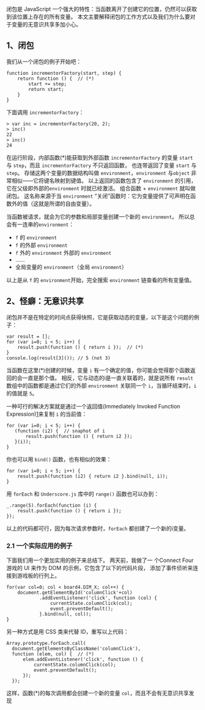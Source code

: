闭包是 JavaScript 一个强大的特性：当函数离开了创建它的位置，仍然可以获取到该位置上存在的所有变量。 本文主要解释闭包的工作方式以及我们为什么要对于变量的无意识共享多加小心。

## **1、闭包**

我们从一个闭包的例子开始吧：

```
function incrementorFactory(start, step) {
    return function () {  // (*)
        start += step;
        return start;
    }
}
```

下面调用 `incrementorFactory`：

```
> var inc = incrementorFactory(20, 2);
> inc()
22
> inc()
24

```

在运行阶段，内部函数\(\*\)能获取到外部函数 `incrementorFactory` 的变量 `start` 与 `step`，而且 `incrementorFactory` 不只返回函数， 也连带返回了变量 `start` 与 `step`。 存储这两个变量的数据结构叫做 `environment`，`environment` 与`object` 非常相似——它将键名映射到键值。 以上返回的函数包含了 `environment` 的引用，它在父级即外部的`environment` 时就已经激活。 组合函数 + `environment` 就叫做闭包。 这名称来源于当 `environment` “关闭”函数时：它为变量提供了可声明在函数外的值（这就是所谓的自由变量）。

当函数被请求，就会为它的参数和局部变量创建一个新的 `environment`。 所以总会有一连串的`environment`：

* `f` 的 `environment`
* `f` 的外部 `environment`
* `f` 外的 `environment` 外部的 `environment`
* ......
* 全局变量的 `environment`（全局 `environment`）

以上是从 `f` 的 `environment`开始，完全搜索 `environment` 链查看的所有变量值。

## **2、怪癖：无意识共享**

闭包并不是在特定的时间点获得快照，它是获取动态的变量，以下是这个问题的例子：

```
var result = [];
for (var i=0; i < 5; i++) {
    result.push(function () { return i });  // (*)
}
console.log(result[3]()); // 5 (not 3)
```

当函数在这里\(\*\)创建的时候，变量 `i` 有一个确定的值，你可能会觉得那个函数返回的会一直是那个值。 相反，它与动态的i是一直关联着的，就是说所有 `result` 数组中的函数都是通过它们的外部 `environment` 关联同一个 `i`，当循环结束时，`i`的值就是 `5`。

一种可行的解决方案就是通过一个返回值\(Immediately Invoked Function Expression\)[1](https://github.com/justjavac/12-javascript-quirks/blob/master/cn/6-the-scope-of-variables.md)来复制 `i` 的当前值：

```
for (var i=0; i < 5; i++) {
   (function (i2) {  // snaphot of i
       result.push(function () { return i2 });
   }(i));
}
```

你也可以用 `bind()` 函数，也有相似的效果：

```
for (var i=0; i < 5; i++) {
    result.push(function (i2) { return i2 }.bind(null, i));
}
```

用 `forEach` 和 `Underscore.js` 库中的 `range()` 函数也可以办到：

```
_.range(5).forEach(function (i) {
    result.push(function () { return i });
});
```

以上的代码都可行，因为每次请求参数时，`forEach` 都创建了一个新的i变量。

### **2.1 一个实际应用的例子**

下面我们用一个更加实用的例子来总结下。 两天前，我做了一 个Connect Four 游戏的 UI 来作为 DOM 的示例，它包含了以下的代码片段， 添加了事件侦听来连接到游戏板的行列上。

```
for(var col=0; col < board4.DIM_X; col++) {
    document.getElementById('columnClick'+col)
            .addEventListener('click', function (col) {
                currentState.columnClick(col);
                event.preventDefault();
            }.bind(null, col));
}
```

另一种方式是用 CSS 类来代替 ID，重写以上代码：

```
Array.prototype.forEach.call(
  document.getElementsByClassName('columnClick'),
  function (elem, col) {  // (*)
      elem.addEventListener('click', function () {
          currentState.columnClick(col);
          event.preventDefault();
      });
  });
```

这样，函数\(\*\)的每次调用都会创建一个新的变量 `col`，而且不会有无意识共享发现

